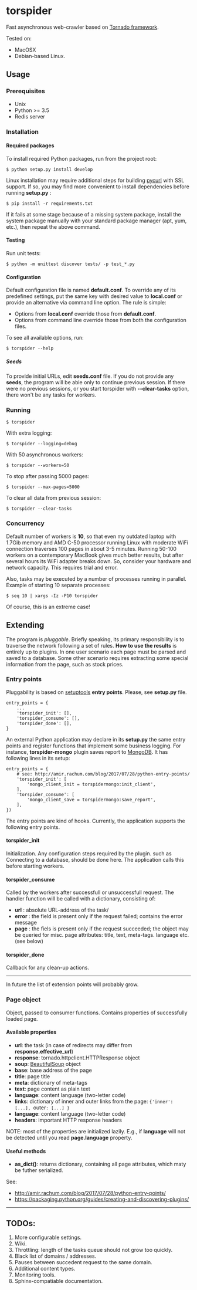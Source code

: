 # torspider

Fast asynchronous web-crawler based on [Tornado framework](http://tornadoweb.org).

Tested on:

* MacOSX
* Debian-based Linux.

## Usage

### Prerequisites

* Unix
* Python >= 3.5
* Redis server

### Installation

#### Required packages

To install required Python packages, run from the project root:

```
$ python setup.py install develop
```

Linux installation may require additional steps for building
[pycurl](http://pycurl.io) with SSL support. If so, you may find more convenient
to install dependencies before running **setup.py** :

```
$ pip install -r requirements.txt
```

If it fails at some stage because of a missing system package, install the
system package manually with your standard package manager (apt, yum, etc.),
then repeat the above command.

#### Testing

Run unit tests:

```
$ python -m unittest discover tests/ -p test_*.py
```

#### Configuration

Default configuration file is named **default.conf**. To override any of its
predefined settings, put the same key with desired value to **local.conf** or
provide an alternative via command line option. The rule is simple:

* Options from **local.conf** override those from  **default.conf**.
* Options from command line override those from both the configuration files.

To see all available options, run:

```
$ torspider --help
```

##### Seeds

To provide initial URLs, edit **seeds.conf** file. If you do not provide any
**seeds**, the program will be able only to continue previous session. If there
were no previous sessions, or you start torspider with **--clear-tasks** option,
there won't be any tasks for workers.

### Running

```
$ torspider
```

With extra logging:

```
$ torspider --logging=debug
```

With 50 asynchronous workers:

```
$ torspider --workers=50
```

To stop after passing 5000 pages:

```
$ torspider --max-pages=5000
```

To clear all data from previous session:

```
$ torspider --clear-tasks
```

### Concurrency

Default number of workers is **10**, so that even my outdated laptop
with 1.7Gib memory and AMD C-50 processor running Linux with moderate WiFi
connection traverses 100 pages in about 3-5 minutes. Running 50-100 workers on
a contemporary MacBook gives much better results, but after several hours its
WiFi adapter breaks down. So, consider your hardware and network capacity.
This requires trial and error.

Also, tasks may be executed by a number of processes running in parallel. Example
of starting 10 separate processes:

```
$ seq 10 | xargs -Iz -P10 torspider
```
Of course, this is an extreme case!


## Extending

The program is *pluggable*. Briefly speaking, its primary responsibility is to
traverse the network following a set of rules. **How to use the results** is
entirely up to plugins. In one user scenario each page must be parsed and saved
to a database. Some other scenario requires extracting some special information 
from the page, such as stock prices.

### Entry points

Pluggability is based on [setuptools](https://setuptools.readthedocs.io/en/latest/)
**entry points**. Please, see **setup.py** file.

```
entry_points = {
    ...
    'torspider_init': [],
    'torspider_consume': [],
    'torspider_done': [],
}
```

An external Python application may declare in its **setup.py** the same entry
points and register functions that implement some business logging. For instance,
**torspider-mongo** plugin saves report to [MongoDB](https://docs.mongodb.com/manual/).
 It has following lines in its setup:

```
entry_points = {
    # see: http://amir.rachum.com/blog/2017/07/28/python-entry-points/
    'torspider_init': [
        'mongo_client_init = torspidermongo:init_client',
    ],
    'torspider_consume': [
        'mongo_client_save = torspidermongo:save_report',
    ],
})
```

The entry points are kind of hooks. Currently, the application supports the
following entry points.

#### torspider_init

Initialization. Any configuration steps required by the plugin. such as Connecting
to a database, should be done here. The application calls this before starting workers.

#### torspider_consume

Called by the workers after successfull or unsuccessfull request. The handler
function will be called with a dictionary, consisting of:

* **url** : absolute URL-address of the task/
* **error** : the field is present only if the request failed; contains the error message
* **page** : the fiels is present only if the request succeeded; the object may be queried for
             misc. page attributes: title, text, meta-tags. language etc. (see below)

#### torspider_done

Callback for any clean-up actions.

- - -
In future the list of extension points will probably grow.

### Page object

Object, passed to consumer functions. Contains properties of successfully loaded
page.

#### Available properties

* **url**: the task (in case of redirects may differ from **response.effective_url**)
* **response**: tornado.httpclient.HTTPResponse object
* **soup**: [BeautifulSoup](https://www.crummy.com/software/BeautifulSoup/bs4/doc/) object
* **base**: base address of the page
* **title**: page title
* **meta**: dictionary of meta-tags
* **text**: page content as plain text
* **language**: content language (two-letter code)
* **links**: dictionary of inner and outer links from the page:
             `{'inner': [...], `outer`: [...] }`
* **language**: content language (two-letter code)
* **headers**: important HTTP response headers

NOTE: most of the properties are initialized lazily. E.g., if **language** will not be detected
until you read **page.language** property.

#### Useful methods

* **as_dict()**: returns dictionary, containing all page attributes, which
                  maty be futher serialized.





See:

* http://amir.rachum.com/blog/2017/07/28/python-entry-points/
* https://packaging.python.org/guides/creating-and-discovering-plugins/

- - -

## TODOs:

1. More configurable settings.
1. Wiki.
1. Throttling: length of the tasks queue should not grow too quickly.
1. Black list of domains / addresses.
1. Pauses between succedent request to the same domain.
1. Additional content types.
1. Monitoring tools.
1. Sphinx-compatiable documentation.

